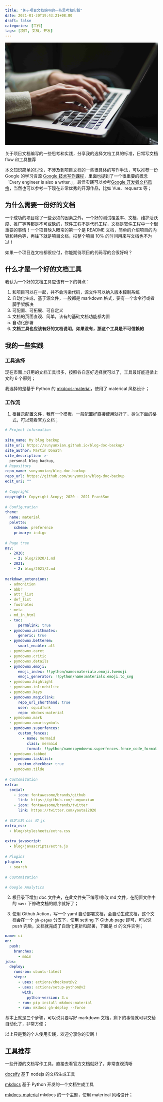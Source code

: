 ```yaml
---
title: "关于项目文档编写的一些思考和实践"
date: 2021-01-30T19:43:21+08:00
draft: false
categories: [工作]
tags: [项目, 文档, 开发]
---
```


![about_tech](/images/tech_doc.jpg)

关于项目文档编写的一些思考和实践，分享我的选择文档工具的标准，日常写文档 flow 和工具推荐
<!-- more -->

本文知识简单的讨论，不涉及到项目文档的一些很具体的写作手法，可以推荐一份 Google 的学习资源 [Google 技术写作课程](https://developers.google.com/tech-writing)，里面也提到了一个很重要的概念「Every engineer is also a writer.」，最佳实践可以参考[Google 开发者文档风格](https://developers.google.com/style)，当然也可以参考一下现在非常优秀的开源作品，比如 Vue、requests 等；


## 为什么需要一份好的文档

一个成功的项目除了一些必须的因素之外，一个好的测试覆盖率、文档、维护活跃度、推广等等都是不可或缺的，软件工程不是代码工程，文档是软件工程中一个很重要的事情！一个项目映入眼帘的第一个是 README 文档，简单的介绍项目的内容和特色等，再往下就是项目文档，把整个项目 10% 的时间用来写文档也不为过！

如果一个项目连文档都很应付，你能期待项目的代码写的会很好吗？


## 什么才是一个好的文档工具

我认为一个好的文档工具应该有一下的特点：

1. 和项目可以在一起，并不会污染代码，源文件可以纳入版本控制系统
2. 自动化生成，基于源文件，一般都是 markdown 格式，要有一个命令行或者脚手架解决
3. 可配置、可拓展、可自定义
4. 文档的页面直观、简单，该有的基础文档功能都内置
5. 自动化部署
6. **文档工具也应该有好的文档说明，如果没有，那这个工具是不可信赖的**


## 我的一些实践

### 工具选择

现在市面上好用的文档工具很多，按照各自喜好选择就可以了，工具最好能遵循上文的 6 个原则；

我选择的是基于 Python 的 [mkdocs-material](https://squidfunk.github.io/mkdocs-material/)，使用了 materical 风格设计；


### 工作流

1. 根目录配置文件，我有一个模板，一般配置好直接使用就好了，类似下面的格式，可以观看官方文档；

```yaml
# Project information

site_name: My blog backup
site_url: https://sunyunxian.github.io/blog-doc-backup/
site_author: Martin Donath
site_description: >-
  personal blog backup, 
# Repository
repo_name: sunyunxian/blog-doc-backup
repo_url: https://github.com/sunyunxian/blog-doc-backup
edit_uri: ""

# Copyright
copyright: Copyright &copy; 2020 - 2021 FrankSun

# Configuration
theme:
  name: material
  palette:
    scheme: preference
    primary: indigo

# Page tree
nav:
  - 2020:
    - 2: blog/2020/1.md
  - 2021:
    - 2: blog/2021/2.md

markdown_extensions:
  - admonition
  - abbr
  - attr_list
  - def_list
  - footnotes
  - meta
  - md_in_html
  - toc:
      permalink: true
  - pymdownx.arithmatex:
      generic: true
  - pymdownx.betterem:
      smart_enable: all
  - pymdownx.caret
  - pymdownx.critic
  - pymdownx.details
  - pymdownx.emoji:
      emoji_index: !!python/name:materialx.emoji.twemoji
      emoji_generator: !!python/name:materialx.emoji.to_svg
  - pymdownx.highlight
  - pymdownx.inlinehilite
  - pymdownx.keys
  - pymdownx.magiclink:
      repo_url_shorthand: true
      user: squidfunk
      repo: mkdocs-material
  - pymdownx.mark
  - pymdownx.smartsymbols
  - pymdownx.superfences:
      custom_fences:
        - name: mermaid
          class: mermaid
          format: !!python/name:pymdownx.superfences.fence_code_format
  - pymdownx.tabbed
  - pymdownx.tasklist:
      custom_checkbox: true
  - pymdownx.tilde

# Customization
extra:
  social:
    - icon: fontawesome/brands/github
      link: https://github.com/sunyunxian
    - icon: fontawesome/brands/twitter
      link: https://twitter.com/youtai2020

# 自定义的 css 和 js
extra_css:
  - blog/stylesheets/extra.css

extra_javascript:
  - blog/javascripts/extra.js

# Plugins
plugins:
  - search

# Customization

# Google Analytics
```


2. 根目录下增加 doc 文件夹，在此文件夹下编写/修改 md 文件，在配置文件中的 `nav:` 下修改文档的顺序就好了；

3. 使用 Github Action，写一个 yaml 自动部署文档，会自动生成文档，这个文档会在一个 `gh-pages` 分支下，使用 setting 下 Github page 即可，可以说 push 完后，文档就完成了自动化更新和部署，下面是 ci 的文件实例；

```yaml
name: ci
on:
  push:
    branches:
      - main
jobs:
  deploy:
    runs-on: ubuntu-latest
    steps:
      - uses: actions/checkout@v2
      - uses: actions/setup-python@v2
        with:
          python-version: 3.x
      - run: pip install mkdocs-material
      - run: mkdocs gh-deploy --force
```

基本上就是三个步骤，可以说只要写好 markdown 文档，剩下的事情就可以交给自动化了，非常方便；

以上只是我的个人使用实践，欢迎分享你的实践！

## 工具推荐

一些开源的文档写作工具，直接去看官方文档就好了，非常直观清晰

[docsify](https://docsify.js.org/#/) 基于 nodejs 的文档生成工具

[mkdocs](https://www.mkdocs.org/) 基于 Python 开发的一个文档生成工具

[mkdocs-material](https://squidfunk.github.io/mkdocs-material/) mkdocs 的一个主题，使用 materical 风格设计；
